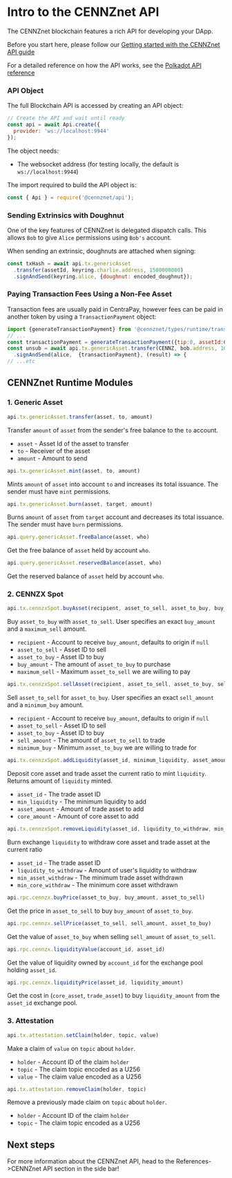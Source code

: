 # Intro to the CENNZnet API

The CENNZnet blockchain features a rich API for developing your DApp.

Before you start here, please follow our [Getting started with the CENNZnet API guide](Dapp-development/Guides/Getting-started-with-the-CENNZnet-API)

For a detailed reference on how the API works, see the [Polkadot API reference](https://polkadot.js.org/api/start/)

### API Object
The full Blockchain API is accessed by creating an API object:
```js
// Create the API and wait until ready
const api = await Api.create({
  provider: 'ws://localhost:9944'
});
```
The object needs:
* The websocket address (for testing locally, the default is `ws://localhost:9944`)

The import required to build the API object is:
```js
const { Api } = require('@cennznet/api');
```

### Sending Extrinsics with Doughnut

One of the key features of CENNZnet is delegated dispatch calls. This allows `Bob` to give `Alice` permissions using `Bob's` account.

When sending an extrinsic, doughnuts are attached when signing:

```js
const txHash = await api.tx.genericAsset
  .transfer(assetId, keyring.charlie.address, 1500000000)
  .signAndSend(keyring.alice, {doughnut: encoded_doughnut});
```

### Paying Transaction Fees Using a Non-Fee Asset

Transaction fees are usually paid in CentraPay, however fees can be paid in another token by using a `TransactionPayment` object:

```js
import {generateTransactionPayment} from '@cennznet/types/runtime/transaction-payment/TransactionPayment';
// ...
const transactionPayment = generateTransactionPayment({tip:0, assetId:CENNZ, maxPayment});
const unsub = await api.tx.genericAsset.transfer(CENNZ, bob.address, 10000)
  .signAndSend(alice,  {transactionPayment}, (result) => {
// ...etc
```

## CENNZnet Runtime Modules

### 1. Generic Asset

```js
api.tx.genericAsset.transfer(asset, to, amount)
```
Transfer `amount` of `asset` from the sender's free balance to the `to` account.

* `asset` - Asset Id of the asset to transfer
* `to` - Receiver of the asset
* `amount` - Amount to send

```js
api.tx.genericAsset.mint(asset, to, amount)
```
Mints `amount` of `asset` into account `to` and increases its total issuance. The sender must have `mint` permissions.

```js
api.tx.genericAsset.burn(asset, target, amount)
```
Burns `amount` of `asset` from `target` account and decreases its total issuance. The sender must have `burn` permissions.

```js
api.query.genericAsset.freeBalance(asset, who)
```
Get the free balance of `asset` held by account `who`.

```js
api.query.genericAsset.reservedBalance(asset, who)
```
Get the reserved balance of `asset` held by account `who`.

### 2. CENNZX Spot

```js
api.tx.cennzxSpot.buyAsset(recipient, asset_to_sell, asset_to_buy, buy_amount, maximum_sell)
```
Buy `asset_to_buy` with `asset_to_sell`. User specifies an exact `buy_amount` and a `maximum_sell` amount.

* `recipient` - Account to receive `buy_amount`, defaults to origin if `null`
* `asset_to_sell` - Asset ID to sell
* `asset_to_buy` - Asset ID to buy
* `buy_amount` - The amount of `asset_to_buy` to purchase
* `maximum_sell` - Maximum `asset_to_sell` we are willing to pay

```js
api.tx.cennzxSpot.sellAsset(recipient, asset_to_sell, asset_to_buy, sell_amount, minimum_buy)
```
Sell `asset_to_sell` for `asset_to_buy`. User specifies an exact `sell_amount` and a `minimum_buy` amount.

* `recipient` - Account to receive `buy_amount`, defaults to origin if `null`
* `asset_to_sell` - Asset ID to sell
* `asset_to_buy` - Asset ID to buy
* `sell_amount` - The amount of `asset_to_sell` to trade
* `minimum_buy` - Minimum `asset_to_buy` we are willing to trade for

```js
api.tx.cennzxSpot.addLiquidity(asset_id, minimum_liquidity, asset_amount, core_amount)
```
Deposit core asset and trade asset the current ratio to mint `liquidity`.
Returns amount of `liquidity` minted.

* `asset_id` - The trade asset ID
* `min_liquidity` - The minimum liquidity to add
* `asset_amount` - Amount of trade asset to add
* `core_amount` - Amount of core asset to add

```js
api.tx.cennzxSpot.removeLiquidity(asset_id, liquidity_to_withdraw, min_asset_withdraw, min_core_withdraw)
```
Burn exchange `liquidity` to withdraw core asset and trade asset at the current ratio

* `asset_id` - The trade asset ID
* `liquidity_to_withdraw` - Amount of user's liquidity to withdraw
* `min_asset_withdraw` - The minimum trade asset withdrawn
* `min_core_withdraw` - The minimum core asset withdrawn

```js
api.rpc.cennzx.buyPrice(asset_to_buy, buy_amount, asset_to_sell)
```
Get the price in `asset_to_sell` to buy `buy_amount` of `asset_to_buy`.

```js
api.rpc.cennzx.sellPrice(asset_to_sell, sell_amount, asset_to_buy)
```
Get the value of `asset_to_buy` when selling `sell_amount` of `asset_to_sell`.

```js
api.rpc.cennzx.liquidityValue(account_id, asset_id)
```
Get the value of liquidity owned by `account_id` for the exchange pool holding `asset_id`.

```js
api.rpc.cennzx.liquidityPrice(asset_id, liquidity_amount)
```
Get the cost in (`core_asset`, `trade_asset`) to buy `liquidity_amount` from the `asset_id` exchange pool.

### 3. Attestation

```js
api.tx.attestation.setClaim(holder, topic, value)
```
Make a claim of `value` on `topic` about `holder`.

* `holder` - Account ID of the claim `holder`
* `topic` - The claim topic encoded as a U256
* `value` - The claim value encoded as a U256

```js
api.tx.attestation.removeClaim(holder, topic)
```
Remove a previously made claim on `topic` about `holder`.

* `holder` - Account ID of the claim `holder`
* `topic` - The claim topic encoded as a U256

## Next steps

For more information about the CENNZnet API, head to the References->CENNZnet API section in the side bar!